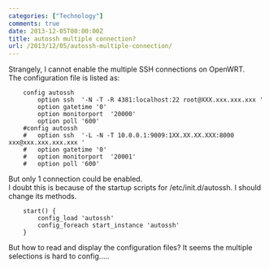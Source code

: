 ```yaml
---
categories: ["Technology"]
comments: true
date: 2013-12-05T00:00:00Z
title: autossh multiple connection?
url: /2013/12/05/autossh-multiple-connection/
---
```


Strangely, I cannot enable the multiple SSH connections on OpenWRT.    
The configuration file is listed as:
```
	config autossh
		option ssh	'-N -T -R 4381:localhost:22 root@XXX.xxx.xxx.xxx '
		option gatetime	'0'
		option monitorport	'20000'
		option poll	'600'
	#config autossh
	#	option ssh	'-L -N -T 10.0.0.1:9009:1XX.XX.XX.XXX:8000 xxx@xxx.xxx.xxx.xxx '
	#	option gatetime	'0'
	#	option monitorport	'20001'
	#	option poll	'600'
```
But only 1 connection could be enabled.     
I doubt this is because of the startup scripts for /etc/init.d/autossh. I should change its methods.    
```
	start() {
		config_load 'autossh'
		config_foreach start_instance 'autossh'
	}
```
But how to read and display the configuration files? It seems the multiple selections is hard to config.....


